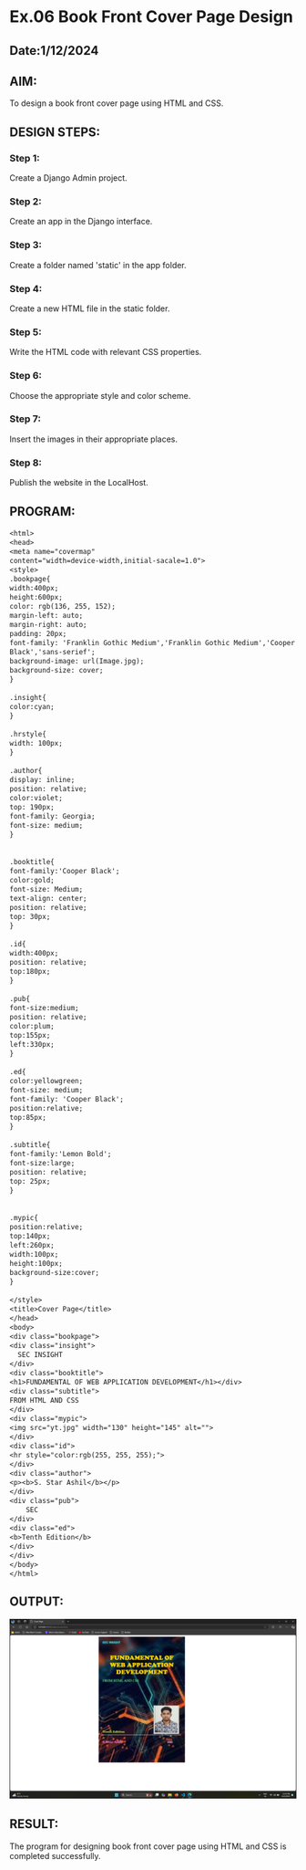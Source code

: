 # Ex.06 Book Front Cover Page Design
## Date:1/12/2024

## AIM:
To design a book front cover page using HTML and CSS.

## DESIGN STEPS:

### Step 1:
Create a Django Admin project.

### Step 2:
Create an app in the Django interface.

### Step 3:
Create a folder named 'static' in the app folder.

### Step 4:
Create a new HTML file in the static folder.

### Step 5:
Write the HTML code with relevant CSS properties.

### Step 6:
Choose the appropriate style and color scheme.

### Step 7:
Insert the images in their appropriate places.

### Step 8:
Publish the website in the LocalHost.

## PROGRAM:

```
<html>
<head>
<meta name="covermap"
content="width=device-width,initial-sacale=1.0">
<style>
.bookpage{
width:400px;
height:600px;
color: rgb(136, 255, 152);
margin-left: auto;
margin-right: auto;
padding: 20px;
font-family: 'Franklin Gothic Medium','Franklin Gothic Medium','Cooper Black','sans-serief';
background-image: url(Image.jpg);
background-size: cover;
}

.insight{
color:cyan;
}

.hrstyle{
width: 100px;
}

.author{
display: inline;
position: relative;
color:violet;
top: 190px;
font-family: Georgia;
font-size: medium;
}


.booktitle{
font-family:'Cooper Black';
color:gold;
font-size: Medium;
text-align: center;
position: relative;
top: 30px;
}

.id{
width:400px;
position: relative;
top:180px;
}

.pub{
font-size:medium;
position: relative;
color:plum;
top:155px;
left:330px;
}

.ed{
color:yellowgreen;
font-size: medium;
font-family: 'Cooper Black';
position:relative;
top:85px;
}

.subtitle{
font-family:'Lemon Bold';
font-size:large;
position: relative;
top: 25px;
}


.mypic{
position:relative;
top:140px;
left:260px;
width:100px;
height:100px;
background-size:cover;
}

</style>
<title>Cover Page</title>
</head>
<body>
<div class="bookpage">
<div class="insight">
  SEC INSIGHT
</div>
<div class="booktitle">
<h1>FUNDAMENTAL OF WEB APPLICATION DEVELOPMENT</h1></div>
<div class="subtitle">
FROM HTML AND CSS
</div>
<div class="mypic">
<img src="yt.jpg" width="130" height="145" alt="">
</div>
<div class="id">
<hr style="color:rgb(255, 255, 255);">
</div>
<div class="author">
<p><b>S. Star Ashil</b></p>
</div>
<div class="pub">
    SEC
</div>
<div class="ed">
<b>Tenth Edition</b>
</div>
</div>
</body>
</html>

```
## OUTPUT:

![alt text](image.png)

## RESULT:
The program for designing book front cover page using HTML and CSS is completed successfully.
